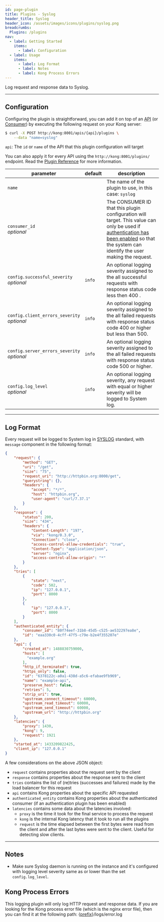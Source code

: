 ```yaml
---
id: page-plugin
title: Plugins - Syslog
header_title: Syslog
header_icon: /assets/images/icons/plugins/syslog.png
breadcrumbs:
  Plugins: /plugins
nav:
  - label: Getting Started
    items:
      - label: Configuration
  - label: Usage
    items:
      - label: Log Format
      - label: Notes
      - label: Kong Process Errors
---
```


Log request and response data to Syslog.

----

## Configuration

Configuring the plugin is straightforward, you can add it on top of an [API][api-object] (or [Consumer][consumer-object]) by executing the following request on your Kong server:

```bash
$ curl -X POST http://kong:8001/apis/{api}/plugins \
    --data "name=syslog"
```

`api`: The `id` or `name` of the API that this plugin configuration will target

You can also apply it for every API using the `http://kong:8001/plugins/` endpoint. Read the [Plugin Reference](/docs/latest/admin-api/#add-plugin) for more information.

parameter                      | default | description
---                            | ---     | ---
`name`                         |         | The name of the plugin to use, in this case: `syslog`
`consumer_id`<br>*optional*    |         | The CONSUMER ID that this plugin configuration will target. This value can only be used if [authentication has been enabled][faq-authentication] so that the system can identify the user making the request.
`config.successful_severity`<br>*optional* | `info` | An optional logging severity assigned to the all successful requests with response status code less then 400 .
`config.client_errors_severity`<br>*optional* | `info` | An optional logging severity assigned to the all failed requests with response status code 400 or higher but less than 500.
`config.server_errors_severity`<br>*optional* | `info` | An optional logging severity assigned to the all failed requests with response status code 500 or higher.
`config.log_level`<br>*optional* | `info` | An optional logging severity, any request with equal or higher severity will be logged to System log.  

[api-object]: /docs/latest/admin-api/#api-object
[configuration]: /docs/latest/configuration
[consumer-object]: /docs/latest/admin-api/#consumer-object
[faq-authentication]: /about/faq/#how-can-i-add-an-authentication-layer-on-a-microservice/api?

----

## Log Format

Every request will be logged to System log in [SYSLOG](https://en.wikipedia.org/wiki/Syslog) standard, with `message` component in the following format:

```json
{
    "request": {
        "method": "GET",
        "uri": "/get",
        "size": "75",
        "request_uri": "http://httpbin.org:8000/get",
        "querystring": {},
        "headers": {
            "accept": "*/*",
            "host": "httpbin.org",
            "user-agent": "curl/7.37.1"
        }
    },
    "response": {
        "status": 200,
        "size": "434",
        "headers": {
            "Content-Length": "197",
            "via": "kong/0.3.0",
            "Connection": "close",
            "access-control-allow-credentials": "true",
            "Content-Type": "application/json",
            "server": "nginx",
            "access-control-allow-origin": "*"
        }
    },
    "tries": [
        {
            "state": "next",
            "code": 502,
            "ip": "127.0.0.1",
            "port": 8000
        },
        {
            "ip": "127.0.0.1",
            "port": 8000
        }
    ],
    "authenticated_entity": {
        "consumer_id": "80f74eef-31b8-45d5-c525-ae532297ea8e",
        "id": "eaa330c0-4cff-47f5-c79e-b2e4f355207e"
    },
    "api": {
        "created_at": 1488830759000,
        "hosts": [
          "example.org"
        ],
        "http_if_terminated": true,
        "https_only": false,
        "id": "6378122c-a0a1-438d-a5c6-efabae9fb969",
        "name": "example-api",
        "preserve_host": false,
        "retries": 5,
        "strip_uri": true,
        "upstream_connect_timeout": 60000,
        "upstream_read_timeout": 60000,
        "upstream_send_timeout": 60000,
        "upstream_url": "http://httpbin.org"
    },
    "latencies": {
        "proxy": 1430,
        "kong": 9,
        "request": 1921
    },
    "started_at": 1433209822425,
    "client_ip": "127.0.0.1"
}
```

A few considerations on the above JSON object:

* `request` contains properties about the request sent by the client
* `response` contains properties about the response sent to the client
* `tries` contains the list of (re)tries (successes and failures) made by the load balancer for this request
* `api` contains Kong properties about the specific API requested
* `authenticated_entity` contains Kong properties about the authenticated consumer (if an authentication plugin has been enabled)
* `latencies` contains some data about the latencies involved:
  * `proxy` is the time it took for the final service to process the request
  * `kong` is the internal Kong latency that it took to run all the plugins
  * `request` is the time elapsed between the first bytes were read from the client and after the last bytes were sent to the client. Useful for detecting slow clients.

----

## Notes

* Make sure Syslog daemon is running on the instance and it's configured with logging level severity same as or lower than the set `config.log_level`.   

## Kong Process Errors

This logging plugin will only log HTTP request and response data. If you are looking for the Kong process error file (which is the nginx error file), then you can find it at the following path: {[prefix](/docs/{{site.data.kong_latest.release}}/configuration/#prefix)}/logs/error.log
